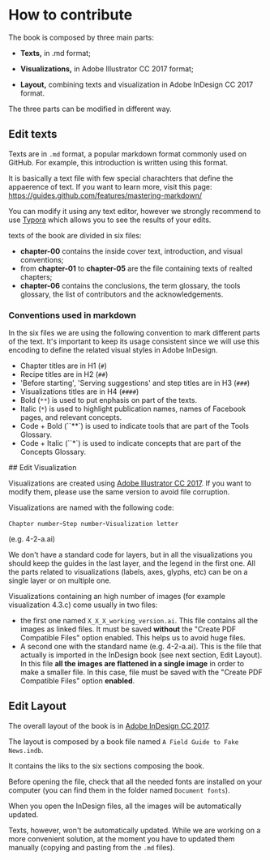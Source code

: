 # How to contribute

The book is composed by three main parts:

* **Texts,** in .md format;


* **Visualizations,** in Adobe Illustrator CC 2017 format;
* **Layout,** combining texts and visualization in Adobe InDesign CC 2017 format.

The three parts can be modified in different way.

## Edit texts

Texts are in `.md` format, a popular markdown format commonly used on GitHub. For example, this introduction is written using this format.

It is basically a text file with few special charachters that define the appaerence of text. If you want to learn more, visit this page: https://guides.github.com/features/mastering-markdown/

You can modify it using any text editor, however we strongly recommend to use [Typora](https://typora.io/) which allows you to see the results of your edits.

texts of the book are divided in six files:

* **chapter-00** contains the inside cover text, introduction, and visual conventions;
* from **chapter-01** to **chapter-05** are the file containing texts of realted chapters;
* **chapter-06** contains the conclusions, the term glossary, the tools glossary, the list of contributors and the acknowledgements.

### Conventions used in markdown

In the six files we are using the following convention to mark different parts of the text. It's important to keep its usage consistent since we will use this encoding to define the related visual styles in Adobe InDesign. 

- Chapter titles are in H1 (`#`)
- Recipe titles are in H2 (`##`)
- 'Before starting', 'Serving suggestions' and step titles are in H3 (`###`)
- Visualizations titles are in H4 (`####`)
- Bold (`**`) is used to put enphasis on part of the texts.
- Italic (`*`) is used to highlight publication names, names of Facebook pages, and relevant concepts.
- Code + Bold (``**`) is used to indicate tools that are part of the Tools Glossary.
- Code + Italic (``*`) is used to indicate concepts that are part of the Concepts Glossary.

## Edit Visualization

Visualizations are created using [Adobe Illustrator CC 2017](http://www.adobe.com/products/illustrator.html). If you want to modify them, please use the same version to avoid file corruption.

Visualizations are named with the following code:

`Chapter number`-`Step number`-`Visualization letter`

(e.g. 4-2-a.ai)

We don't have a standard code for layers, but in all the visualizations you should keep the guides in the last layer, and the legend in the first one. All the parts related to visualizations (labels, axes, glyphs, etc) can be on a single layer or on multiple one.

Visualizations containing an high number of images (for example visualization 4.3.c) come usually in two files:

* the first one named `X_X_X_working_version.ai`. This file contains all the images as linked files. It must be saved **without** the "Create PDF Compatible Files" option enabled. This helps us to avoid huge files.
* A second one with the standard name (e.g. 4-2-a.ai). This is the file that actually is imported in the InDesign book (see next section, Edit Layout). In this file **all the images are flattened in a single image** in order to make a smaller file. In this case, file must be saved with the "Create PDF Compatible Files" option **enabled**.

## Edit Layout

The overall layout of the book is in [Adobe InDesign CC 2017](http://www.adobe.com/products/indesign.html).

The layout is composed by a book file named `A Field Guide to Fake News.indb`.

It contains the liks to the six sections composing the book.

Before opening the file, check that all the needed fonts are installed on your computer (you can find them in the folder named `Document fonts`).

When you open the InDesign files, all the images will be automatically updated.

Texts, however, won't be automatically updated. While we are working on a more convenient solution, at the moment you have to updated them manually (copying and pasting from the `.md` files).

